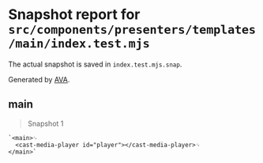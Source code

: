 # Snapshot report for `src/components/presenters/templates/main/index.test.mjs`

The actual snapshot is saved in `index.test.mjs.snap`.

Generated by [AVA](https://ava.li).

## main

> Snapshot 1

    `<main>␊
      <cast-media-player id="player"></cast-media-player>␊
    </main>`
